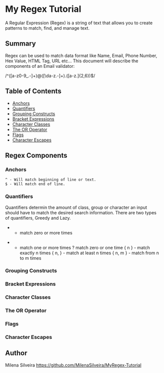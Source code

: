 # My Regex Tutorial

A Regular Expression (Regex) is a string of text that allows you to create patterns to match, find, and manage text.

## Summary

Regex can be used to match data format like Name, Email, Phone Number, Hex Value, HTML Tag, URL etc...
This document will describe the components of an Email validator:

/^([a-z0-9_\.-]+)@([\da-z\.-]+)\.([a-z\.]{2,6})$/

## Table of Contents

- [Anchors](#anchors)
- [Quantifiers](#quantifiers)
- [Grouping Constructs](#grouping-constructs)
- [Bracket Expressions](#bracket-expressions)
- [Character Classes](#character-classes)
- [The OR Operator](#the-or-operator)
- [Flags](#flags)
- [Character Escapes](#character-escapes)

## Regex Components

### Anchors

```
^ - Will match beginning of line or text.
$ - Will match end of line.
```
### Quantifiers

Quantifiers determin the amount of class, group or character an input should have to match the desired search information.
There are two types of quantifiers, Greedy and Lazy.

* - match zero or more times
+ - match one or more times
? match zero or one time
{ n } - match exactly n times
{ n, } - match at least n times
{ n, m } - match from n to m times



### Grouping Constructs

### Bracket Expressions

### Character Classes

### The OR Operator

### Flags

### Character Escapes

## Author

Milena Silveira
https://github.com/MilenaSilveira/MyRegex-Tutorial